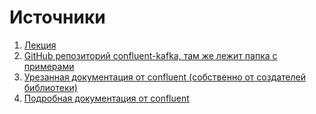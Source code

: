# Источники
1. [Лекция](https://docs.google.com/presentation/d/1AIh2O7_RE-rINqPhlXJLQOKDksYRZtAH6uTaOKbLUKw/edit?usp=sharing)
2. [GitHub репозиторий confluent-kafka, там же лежит папка с примерами](https://github.com/confluentinc/confluent-kafka-python/tree/master)
3. [Урезанная документация от confluent (собственно от создателей библиотеки)](https://docs.confluent.io/kafka-clients/python/current/overview.html)
4. [Подробная документация от confluent](https://docs.confluent.io/platform/current/clients/confluent-kafka-python/html/index.html#)